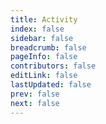 ```yaml
---
title: Activity
index: false
sidebar: false
breadcrumb: false
pageInfo: false
contributors: false
editLink: false
lastUpdated: false
prev: false
next: false
---
```


<script setup lang="ts">
import NewsActivityBlogSection from "@NewsActivityBlogSection";
import { usePageFrontmatter } from "@vuepress/client";
import type { DefaultThemePageFrontmatter } from "@vuepress/theme-default/lib/shared/index.js";
import { ref, onBeforeMount } from "vue";

const frontmatter = usePageFrontmatter<DefaultThemePageFrontmatter>();

</script>

<NewsActivityBlogSection :title="frontmatter.title"/>

<style scoped lang="scss">
.theme-hope-content {
  margin: 0;
  padding: 0;
  max-width: none;
  position: relative;
  z-index: 1;
  top: -161px;
  @media (min-width: 1440px) {
    padding-left: 16rem;
  }
}
</style>
